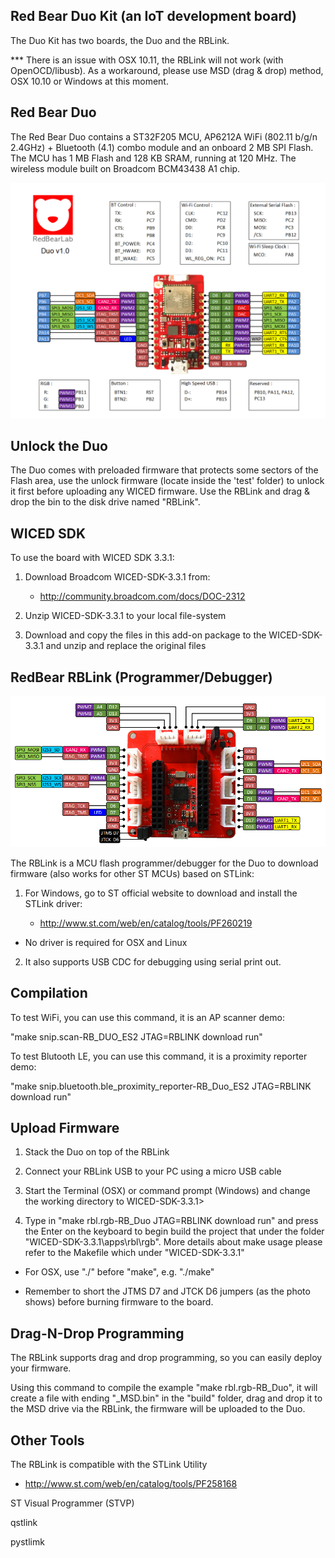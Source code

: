 
## Red Bear Duo Kit (an IoT development board)

The Duo Kit has two boards, the Duo and the RBLink. 

*** There is an issue with OSX 10.11, the RBLink will not work (with OpenOCD/libusb). As a workaround, please use MSD (drag & drop) method, OSX 10.10 or Windows at this moment.


## Red Bear Duo

The Red Bear Duo contains a ST32F205 MCU, AP6212A WiFi (802.11 b/g/n 2.4GHz) + Bluetooth (4.1) combo module and an onboard 2 MB SPI Flash. The MCU has 1 MB Flash and 128 KB SRAM, running at 120 MHz. The wireless module built on Broadcom BCM43438 A1 chip.

![image](RBDuo.png)


## Unlock the Duo

The Duo comes with preloaded firmware that protects some sectors of the Flash area, use the unlock firmware (locate inside the 'test' folder) to unlock it first before uploading any WICED firmware. Use the RBLink and drag & drop the bin to the disk drive named "RBLink".


## WICED SDK

To use the board with WICED SDK 3.3.1:

1. Download Broadcom WICED-SDK-3.3.1 from:

   - http://community.broadcom.com/docs/DOC-2312

2. Unzip WICED-SDK-3.3.1 to your local file-system

3. Download and copy the files in this add-on package to the WICED-SDK-3.3.1 and unzip and replace the original files


## RedBear RBLink (Programmer/Debugger) 

![image](RBLink.png)

The RBLink is a MCU flash programmer/debugger for the Duo to download firmware (also works for other ST MCUs) based on STLink:

1. For Windows, go to ST official website to download and install the STLink driver:

   - http://www.st.com/web/en/catalog/tools/PF260219

* No driver is required for OSX and Linux

2. It also supports USB CDC for debugging using serial print out.


## Compilation

To test WiFi, you can use this command, it is an AP scanner demo:

"make snip.scan-RB_DUO_ES2 JTAG=RBLINK download run"

To test Blutooth LE, you can use this command, it is a proximity reporter demo:

"make snip.bluetooth.ble_proximity_reporter-RB_Duo_ES2 JTAG=RBLINK download run"


## Upload Firmware

1. Stack the Duo on top of the RBLink

2. Connect your RBLink USB to your PC using a micro USB cable

3. Start the Terminal (OSX) or command prompt (Windows) and change the working directory to WICED-SDK-3.3.1>

4. Type in "make rbl.rgb-RB_Duo JTAG=RBLINK download run" and press the Enter on the keyboard to begin build the project that under the folder "WICED-SDK-3.3.1\apps\rbl\rgb". More details about make usage please refer to the Makefile which under "WICED-SDK-3.3.1\"

* For OSX, use "./" before "make", e.g. "./make"

* Remember to short the JTMS D7 and JTCK D6 jumpers (as the photo shows) before burning firmware to the board.


## Drag-N-Drop Programming

The RBLink supports drag and drop programming, so you can easily deploy your firmware.

Using this command to compile the example "make rbl.rgb-RB_Duo", it will create a file with ending "_MSD.bin" in the "build" folder, drag and drop it to the MSD drive via the RBLink, the firmware will be uploaded to the Duo.


## Other Tools

The RBLink is compatible with the STLink Utility
- http://www.st.com/web/en/catalog/tools/PF258168

ST Visual Programmer (STVP)

qstlink

pystlimk

